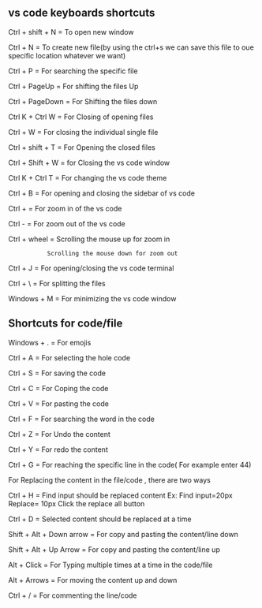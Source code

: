 ## vs code keyboards shortcuts

Ctrl + shift + N = To open new window

Ctrl + N = To create new file(by using the ctrl+s we can save this file to oue specific location whatever we want)

Ctrl + P = For searching the specific file

Ctrl + PageUp = For shifting the files Up

Ctrl + PageDown = For Shifting the files down

Ctrl K + Ctrl W = For Closing of opening files

Ctrl + W = For closing the individual single file

Ctrl + shift + T = For Opening the closed files

Ctrl + Shift + W = for Closing the vs code window

Ctrl K + Ctrl T = For changing the vs code theme

Ctrl + B = For opening and closing the sidebar of vs code

Ctrl + = For zoom in of the vs code

Ctrl - = For zoom out of the  vs code 

Ctrl + wheel = Scrolling the mouse up for zoom in

               Scrolling the mouse down for zoom out

Ctrl + J = For opening/closing the vs code terminal 

Ctrl + \ = For splitting the files

Windows + M = For minimizing the vs code window

## Shortcuts for code/file

Windows + . = For emojis

Ctrl + A = For selecting the hole code

Ctrl + S = For saving the code

Ctrl + C = For Coping the code

Ctrl + V = For pasting the code

Ctrl + F = For searching the word in the code

Ctrl + Z = For Undo the content 

Ctrl + Y = For redo the content

Ctrl + G = For reaching the specific line in the code(  For example enter 44)

For Replacing the content in the file/code , there are two ways 

Ctrl + H = Find input should be replaced content
           Ex: Find input=20px
               Replace= 10px
            Click the replace all button

Ctrl + D = Selected content should be replaced at a time

Shift + Alt + Down arrow = For copy and pasting the content/line down 

Shift + Alt + Up Arrow = For copy and pasting the content/line  up

Alt + Click = For Typing multiple times at a time in the code/file

Alt + Arrows = For moving the content up and down 

Ctrl + / = For commenting the line/code

